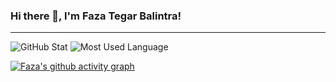 ### Hi there 👋, I'm Faza Tegar Balintra!

---

<img src="https://github-readme-stats.vercel.app/api?username=fazategarb&show_icons=true&theme=dark" alt="GitHub Stat"/> <img src="https://github-readme-stats.vercel.app/api/top-langs/?username=fazategarb&layout=compact&theme=dark" alt="Most Used Language"/>

[![Faza's github activity graph](https://github-readme-activity-graph.vercel.app/graph?username=fazategarb&bg_color=141414&theme=vue)](https://github.com/ashutosh00710/github-readme-activity-graph)
